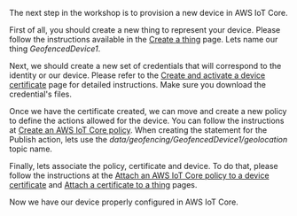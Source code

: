The next step in the workshop is to provision a new device in AWS IoT Core.

First of all, you should create a new thing to represent your device. Please follow the instructions available in the [Create a thing](https://docs.aws.amazon.com/iot/latest/developerguide/create-aws-thing.html) page. Lets name our thing *GeofencedDevice1*.

Next, we should create a new set of credentials that will correspond to the identity or our device. Please refer to the [Create and activate a device certificate](https://docs.aws.amazon.com/iot/latest/developerguide/create-device-certificate.html) page for detailed instructions. Make sure you download the credential's files.

Once we have the certificate created, we can move and create a new policy to define the actions allowed for the device. You can follow the instructions at [Create an AWS IoT Core policy](https://docs.aws.amazon.com/iot/latest/developerguide/create-iot-policy.html). When creating the statement for the Publish action, lets use the *data/geofencing/GeofencedDevice1/geolocation* topic name.

Finally, lets associate the policy, certificate and device. To do that, please follow the instructions at the [Attach an AWS IoT Core policy to a device certificate](https://docs.aws.amazon.com/iot/latest/developerguide/attach-policy-to-certificate.html) and [Attach a certificate to a thing](https://docs.aws.amazon.com/iot/latest/developerguide/attach-cert-thing.html) pages.

Now we have our device properly configured in AWS IoT Core.
